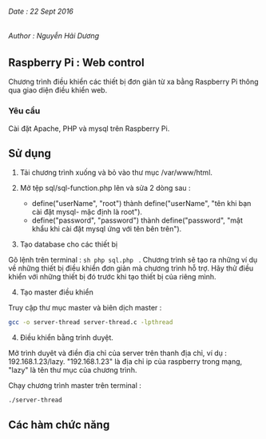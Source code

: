 ######	Date : 22 Sept 2016
######	Author : Nguyễn Hải Dương
##		Raspberry Pi : Web control

Chương trình điều khiển các thiết bị đơn giản từ xa bằng Raspberry Pi thông qua giao diện điều khiển web.

### Yêu cầu

Cài đặt Apache, PHP và mysql trên Raspberry Pi.

## Sử dụng

1.	Tải chương trình xuống và bỏ vào thư mục /var/www/html.

2.	Mở tệp sql/sql-function.php lên và sửa 2 dòng sau :
	-	define("userName", "root") thành define("userName", "tên khi bạn cài đặt mysql- mặc định là root").
	-	define("password", "password") thành define("password", "mật khẩu khi cài đặt mysql ứng với tên bên trên").

3.	Tạo database cho các thiết bị 

Gõ lệnh trên terminal : ```sh php sql.php ``` . Chương trình sẽ tạo ra những ví 
dụ về những thiết bị điều khiển đơn giản mà chương trình hỗ trợ. Hãy thử điều khiển
với những thiết bị đó trước khi tạo thiết bị của riêng mình.

4.	Tạo master điều khiển

Truy cập thư mục master và biên dịch master :
```bash
gcc -o server-thread server-thread.c -lpthread
```

4.	Điều khiển bằng trình duyệt.

Mở trình duyêt và điền địa chỉ của server trên thanh địa chỉ, ví dụ : 192.168.1.23/lazy. 
"192.168.1.23" là địa chỉ ip của raspberry trong mạng, "lazy" là tên thư mục của chương trình.

Chạy chương trình master trên terminal :
```bash
./server-thread
```

## Các hàm chức năng






